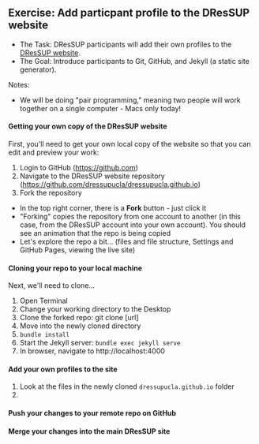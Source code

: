 ## Exercise: Add particpant profile to the DResSUP website

* The Task: DResSUP participants will add their own profiles to the [DResSUP website](http://dressup.library.ucla.edu/participants/). 
* The Goal: Introduce participants to Git, GitHub, and Jekyll (a static site generator).

Notes:
* We will be doing "pair programming," meaning two people will work together on a single computer - Macs only today!

#### Getting your own copy of the DResSUP website

First, you'll need to get your own local copy of the website so that you can edit and preview your work:

1. Login to GitHub (https://github.com) 
2. Navigate to the DResSUP website repository (https://github.com/dressupucla/dressupucla.github.io)
3. Fork the repository
  * In the top right corner, there is a **Fork** button - just click it
  * "Forking" copies the repository from one account to another (in this case, from the DResSUP account into your own account). You should see an animation that the repo is being copied
  * Let's explore the repo a bit... (files and file structure, Settings and GitHub Pages, viewing the live site)
  
#### Cloning your repo to your local machine

Next, we'll need to clone...

1. Open Terminal
2. Change your working directory to the Desktop
3. Clone the forked repo: git clone [url]
4. Move into the newly cloned directory
5. `bundle install`
6. Start the Jekyll server: `bundle exec jekyll serve`
7. In browser, navigate to http://localhost:4000

#### Add your own profiles to the site

1. Look at the files in the newly cloned `dressupucla.github.io` folder
2. 

#### Push your changes to your remote repo on GitHub

#### Merge your changes into the main DResSUP site

